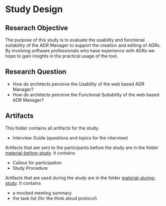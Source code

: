 # Study Design

## Reserach Objective

The purpose of this study is to evaluate the usability and functional suitability of the ADR Manager to support the creation and editing of ADRs. By involving software professionals who have experience with ADRs we hope to gain insights in the practical usage of the tool.

## Research Question

- How do architects perceive the Usability of the web based ADR Manager?
- How do architects perceive the Functional Suitability of the web based ADR Manager?

## Artifacts

This folder contains all artifacts for the study.

- Interview Guide (questions and topics for the interview)

Artifacts that are sent to the participants before the study are in the folder [material-before-study](material-before-study). It contains

- Callout for participation
- Study Procedure

Artifacts that are used during the study are in the folder [material-during-study](material-during-study). It contains

- a mocked meeting summary
- the task list (for the think aloud protocol)
